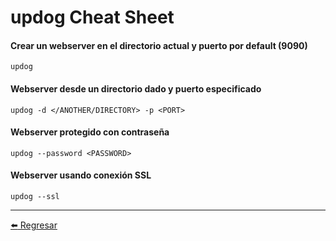 # updog Cheat Sheet

#### Crear un webserver en el directorio actual y puerto por default (9090)
```
updog
```

#### Webserver desde un directorio dado y puerto especificado
```
updog -d </ANOTHER/DIRECTORY> -p <PORT>
```

#### Webserver protegido con contraseña
```
updog --password <PASSWORD>
```

#### Webserver usando conexión SSL
```
updog --ssl
```

---

[:arrow_left: Regresar](https://github.com/m4lal0/cheatsheets)